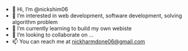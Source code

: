 - 👋 Hi, I’m @nickshim06
- 👀 I’m interested in web development, software development, solving algorithm problem
- 🌱 I’m currently learning to build my own webiste
- 💞️ I’m looking to collaborate on ...
- 📫 You can reach me at nickharmdone06@gmail.com

<!---
nickshim06/nickshim06 is a ✨ special ✨ repository because its `README.md` (this file) appears on your GitHub profile.
You can click the Preview link to take a look at your changes.
--->
